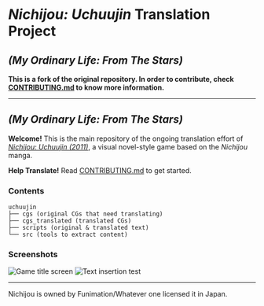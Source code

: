# *Nichijou: Uchuujin* Translation Project
## *(My Ordinary Life: From The Stars)*

**This is a fork of the original repository. In order to contribute, check [CONTRIBUTING.md](https://github.com/noneucat/uchuujin/blob/master/CONTRIBUTING.md) to know more information.**

---
## *(My Ordinary Life: From The Stars)* 
**Welcome!** This is the main repository of the ongoing translation effort of
[*Nichijou: Uchuujin (2011)*](http://www.vridge.co.jp/consumer/nichijo-ch/), a visual novel-style game based on the *Nichijou* manga.

**Help Translate!** Read [CONTRIBUTING.md](https://github.com/noneucat/uchuujin/blob/master/CONTRIBUTING.md) to get started.

### Contents
```
uchuujin
├── cgs (original CGs that need translating)
├── cgs_translated (translated CGs)
├── scripts (original & translated text)
└── src (tools to extract content)
```
### Screenshots
![Game title screen](https://i.imgur.com/iluupLB.png)
![Text insertion test](https://i.imgur.com/qeiqfZK.png)

---

Nichijou is owned by Funimation/Whatever one licensed it in Japan.